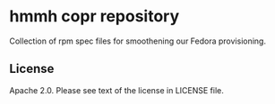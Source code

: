 # hmmh copr repository

Collection of rpm spec files for smoothening our Fedora provisioning. 

## License

Apache 2.0. Please see text of the license in LICENSE file.
